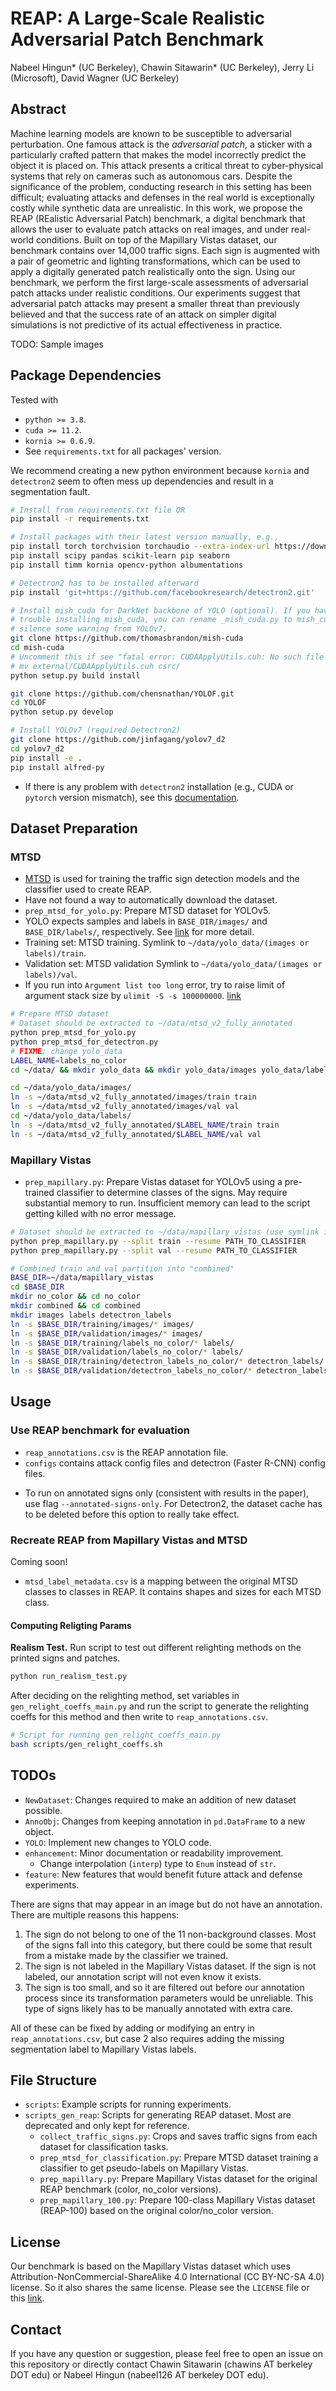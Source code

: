 # REAP: A Large-Scale Realistic Adversarial Patch Benchmark

Nabeel Hingun\* (UC Berkeley), Chawin Sitawarin\* (UC Berkeley), Jerry Li (Microsoft), David Wagner (UC Berkeley)

## Abstract

Machine learning models are known to be susceptible to adversarial perturbation.
One famous attack is the _adversarial patch_, a sticker with a particularly crafted pattern that makes the model incorrectly predict the object it is placed on.
This attack presents a critical threat to cyber-physical systems that rely on cameras such as autonomous cars.
Despite the significance of the problem, conducting research in this setting has been difficult;
evaluating attacks and defenses in the real world is exceptionally costly while synthetic data are unrealistic.
In this work, we propose the REAP (REalistic Adversarial Patch) benchmark, a digital benchmark that allows the user to evaluate patch attacks on real images, and under real-world conditions.
Built on top of the Mapillary Vistas dataset, our benchmark contains over 14,000 traffic signs.
Each sign is augmented with a pair of geometric and lighting transformations, which can be used to apply a digitally generated patch realistically onto the sign.
Using our benchmark, we perform the first large-scale assessments of adversarial patch attacks under realistic conditions.
Our experiments suggest that adversarial patch attacks may present a smaller threat than previously believed and that the success rate of an attack on simpler digital simulations is not predictive of its actual effectiveness in practice.

TODO: Sample images

## Package Dependencies

Tested with

- `python >= 3.8`.
- `cuda >= 11.2`.
- `kornia >= 0.6.9`.
- See `requirements.txt` for all packages' version.

We recommend creating a new python environment because `kornia` and `detectron2` seem to often mess up dependencies and result in a segmentation fault.

```bash
# Install from requirements.txt file OR
pip install -r requirements.txt

# Install packages with their latest version manually, e.g.,
pip install torch torchvision torchaudio --extra-index-url https://download.pytorch.org/whl/cu116
pip install scipy pandas scikit-learn pip seaborn
pip install timm kornia opencv-python albumentations

# Detectron2 has to be installed afterward
pip install 'git+https://github.com/facebookresearch/detectron2.git'

# Install mish_cuda for DarkNet backbone of YOLO (optional). If you have
# trouble installing mish_cuda, you can rename _mish_cuda.py to mish_cuda.py to
# silence some warning from YOLOv7.
git clone https://github.com/thomasbrandon/mish-cuda
cd mish-cuda
# Uncomment this if see "fatal error: CUDAApplyUtils.cuh: No such file or directory"
# mv external/CUDAApplyUtils.cuh csrc/
python setup.py build install

git clone https://github.com/chensnathan/YOLOF.git
cd YOLOF
python setup.py develop

# Install YOLOv7 (required Detectron2)
git clone https://github.com/jinfagang/yolov7_d2
cd yolov7_d2
pip install -e .
pip install alfred-py
```

- If there is any problem with `detectron2` installation (e.g., CUDA or `pytorch` version mismatch), see this [documentation](https://detectron2.readthedocs.io/en/latest/tutorials/install.html).

## Dataset Preparation

### MTSD

- [MTSD](https://www.mapillary.com/dataset/trafficsign) is used for training the traffic sign detection models and the classifier used to create REAP.
- Have not found a way to automatically download the dataset.
- `prep_mtsd_for_yolo.py`: Prepare MTSD dataset for YOLOv5.
- YOLO expects samples and labels in `BASE_DIR/images/` and `BASE_DIR/labels/`, respectively. See [link](https://github.com/ultralytics/yolov5/wiki/Train-Custom-Data#13-organize-directories) for more detail.
- Training set: MTSD training. Symlink to `~/data/yolo_data/(images or labels)/train`.
- Validation set: MTSD validation Symlink to `~/data/yolo_data/(images or labels)/val`.
- If you run into `Argument list too long` error, try to raise limit of argument stack size by `ulimit -S -s 100000000`. [link](https://unix.stackexchange.com/a/401797)
<!-- - Test set: Combine Vistas training and validation. Symlink to `~/data/yolo_data/(images or labels)/test`. -->

```bash
# Prepare MTSD dataset
# Dataset should be extracted to ~/data/mtsd_v2_fully_annotated
python prep_mtsd_for_yolo.py
python prep_mtsd_for_detectron.py
# FIXME: change yolo_data
LABEL_NAME=labels_no_color
cd ~/data/ && mkdir yolo_data && mkdir yolo_data/images yolo_data/labels

cd ~/data/yolo_data/images/
ln -s ~/data/mtsd_v2_fully_annotated/images/train train
ln -s ~/data/mtsd_v2_fully_annotated/images/val val
cd ~/data/yolo_data/labels/
ln -s ~/data/mtsd_v2_fully_annotated/$LABEL_NAME/train train
ln -s ~/data/mtsd_v2_fully_annotated/$LABEL_NAME/val val
```

### Mapillary Vistas

- `prep_mapillary.py`: Prepare Vistas dataset for YOLOv5 using a pre-trained classifier to determine classes of the signs. May require substantial memory to run. Insufficient memory can lead to the script getting killed with no error message.

```bash
# Dataset should be extracted to ~/data/mapillary_vistas (use symlink if needed)
python prep_mapillary.py --split train --resume PATH_TO_CLASSIFIER
python prep_mapillary.py --split val --resume PATH_TO_CLASSIFIER

# Combined train and val partition into "combined"
BASE_DIR=~/data/mapillary_vistas
cd $BASE_DIR
mkdir no_color && cd no_color
mkdir combined && cd combined
mkdir images labels detectron_labels
ln -s $BASE_DIR/training/images/* images/
ln -s $BASE_DIR/validation/images/* images/
ln -s $BASE_DIR/training/labels_no_color/* labels/
ln -s $BASE_DIR/validation/labels_no_color/* labels/
ln -s $BASE_DIR/training/detectron_labels_no_color/* detectron_labels/
ln -s $BASE_DIR/validation/detectron_labels_no_color/* detectron_labels/
```

## Usage

### Use REAP benchmark for evaluation

- `reap_annotations.csv` is the REAP annotation file.
- `configs` contains attack config files and detectron (Faster R-CNN) config files.

<!-- ## Other Tips -->

- To run on annotated signs only (consistent with results in the paper), use flag `--annotated-signs-only`. For Detectron2, the dataset cache has to be deleted before this option to really take effect.

### Recreate REAP from Mapillary Vistas and MTSD

Coming soon!

- `mtsd_label_metadata.csv` is a mapping between the original MTSD classes to classes in REAP. It contains shapes and sizes for each MTSD class.

#### Computing Religting Params

**Realism Test.** Run script to test out different relighting methods on the printed signs and patches.

```bash
python run_realism_test.py
```

After deciding on the relighting method, set variables in `gen_relight_coeffs_main.py` and run the script to generate the relighting coeffs for this method and then write to `reap_annotations.csv`.

```bash
# Script for running gen_relight_coeffs_main.py
bash scripts/gen_relight_coeffs.sh
```

## TODOs

- `NewDataset`: Changes required to make an addition of new dataset possible.
- `AnnoObj`: Changes from keeping annotation in `pd.DataFrame` to a new object.
- `YOLO`: Implement new changes to YOLO code.
- `enhancement`: Minor documentation or readability improvement.
  - Change interpolation (`interp`) type to `Enum` instead of `str`.
- `feature`: New features that would benefit future attack and defense experiments.

There are signs that may appear in an image but do not have an annotation. There are multiple reasons this happens:

1. The sign do not belong to one of the 11 non-background classes. Most of the signs fall into this category, but there could be some that result from a mistake made by the classifier we trained.
2. The sign is not labeled in the Mapillary Vistas dataset. If the sign is not labeled, our annotation script will not even know it exists.
3. The sign is too small, and so it are filtered out before our annotation process since its transformation parameters would be unreliable. This type of signs likely has to be manually annotated with extra care.

All of these can be fixed by adding or modifying an entry in `reap_annotations.csv`, but case 2 also requires adding the missing segmentation label to Mapillary Vistas labels.

## File Structure

- `scripts`: Example scripts for running experiments.
- `scripts_gen_reap`: Scripts for generating REAP dataset. Most are deprecated and only kept for reference.
  - `collect_traffic_signs.py`: Crops and saves traffic signs from each dataset for classification tasks.
  - `prep_mtsd_for_classification.py`: Prepare MTSD dataset training a classifier to get pseudo-labels on Mapillary Vistas.
  - `prep_mapillary.py`: Prepare Mapillary Vistas dataset for the original REAP benchmark (color, no_color versions).
  - `prep_mapillary_100.py`: Prepare 100-class Mapillary Vistas dataset (REAP-100) based on the original color/no_color version.

## License

Our benchmark is based on the Mapillary Vistas dataset which uses Attribution-NonCommercial-ShareAlike 4.0 International (CC BY-NC-SA 4.0) license.
So it also shares the same license.
Please see the `LICENSE` file or this [link](https://creativecommons.org/licenses/by-nc-sa/4.0/).

## Contact

If you have any question or suggestion, please feel free to open an issue on this repository or directly contact Chawin Sitawarin (chawins AT berkeley DOT edu) or Nabeel Hingun (nabeel126 AT berkeley DOT edu).
